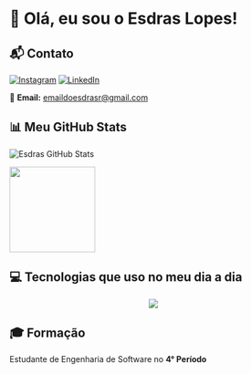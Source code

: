 # 👋 Olá, eu sou o Esdras Lopes!



## 📬 Contato

[![Instagram](https://img.shields.io/badge/Instagram-E4405F?style=for-the-badge&logo=instagram&logoColor=white)](https://www.instagram.com/esdrasslopes/)
[![LinkedIn](https://img.shields.io/badge/LinkedIn-0077B5?style=for-the-badge&logo=linkedin&logoColor=white)](https://www.linkedin.com/in/esdras-lopes-rocha/)

📧 **Email:** [emaildoesdrasr@gmail.com](mailto:emaildoesdrasr@gmail.com)



## 📊 Meu GitHub Stats
![Esdras GitHub Stats](https://github-readme-stats.vercel.app/api?username=esdrasslopes&show_icons=true&theme=radical)
<div style="display: flex; justify-content: space-between;">
  <img src="https://github-readme-stats.vercel.app/api/top-langs/?username=esdrasslopes&layout=compact&theme=github_dark" height="150">
</div>


## 💻 Tecnologias que uso no meu dia a dia
<p align="center">
  <a href="https://skillicons.dev">
    <img src="https://skillicons.dev/icons?i=html,css,js,react,c,next,ts,nodejs,docker,postgres,prisma" />
  </a>
</p>



## 🎓 Formação

Estudante de Engenharia de Software no **4° Período**





